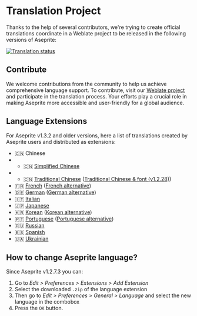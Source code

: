 # Translation Project

Thanks to the help of several contributors, we're trying to create
official translations coordinate in a Weblate project to be released
in the following versions of Aseprite:

<a href="https://hosted.weblate.org/engage/aseprite/">
<img src="https://hosted.weblate.org/widget/aseprite/aseprite/multi-auto.svg" alt="Translation status" />
</a>

## Contribute

We welcome contributions from the community to help us achieve comprehensive language support. To contribute, visit our [Weblate project](https://hosted.weblate.org/projects/aseprite/#languages) and participate in the translation process. Your efforts play a crucial role in making Aseprite more accessible and user-friendly for a global audience.

## Language Extensions

For Aseprite v1.3.2 and older versions, here a list of translations
created by Aseprite users and distributed as extensions:

- 🇨🇳 Chinese
- - 🇨🇳 [Simplified Chinese](https://steamcommunity.com/sharedfiles/filedetails/?id=1333477949)
- - 🇨🇳 [Traditional Chinese](https://github.com/chongx1an/aseprite-TraditionalChineseExtension) ([Traditional Chinese & font (v1.2.28)](https://github.com/SiderealArt/Aseprite-Traditional-Chinese-Translation))
- 🇫🇷 [French](https://github.com/realBoubli/Aseprite-French-Translation) ([French alternative](https://github.com/farvardin/aseprite_french))
- 🇩🇪 [German](https://github.com/inxomnyaa/Aseprite-German-Translation) ([German alternative](https://github.com/dotheflopboy/Aseprite-German-Translation))
- 🇮🇹 [Italian](https://github.com/FabianoIlCapo/aseprite_italian)
- 🇯🇵 [Japanese](http://wikiwiki.jp/aseprite/?%C6%FC%CB%DC%B8%EC%B2%BD%A5%D5%A5%A1%A5%A4%A5%EB%A4%CE%A5%C0%A5%A6%A5%F3%A5%ED%A1%BC%A5%C9)
- 🇰🇷 [Korean](https://imbada.github.io/Aseprite-Korean/) ([Korean alternative](http://eternalworld.tistory.com/531))
- 🇵🇹 [Portuguese](https://github.com/puddiCria/aseprite-pt-br) ([Portuguese alternative](https://github.com/Inky1003/aseprite-em-portugues))
- 🇷🇺 [Russian](https://github.com/lufog/aseprite-language-russian)
- 🇪🇸 [Spanish](https://github.com/raxdraws/aseprite-spanish)
- 🇺🇦 [Ukrainian](https://github.com/Steenuga/aseprite-language-ukrainian)

## How to change Aseprite language?

Since Aseprite v1.2.7.3 you can:

1. Go to *Edit > Preferences > Extensions > Add Extension*
2. Select the downloaded `.zip` of the language extension
3. Then go to *Edit > Preferences > General > Language* and select the
   new language in the combobox
4. Press the `OK` button.
